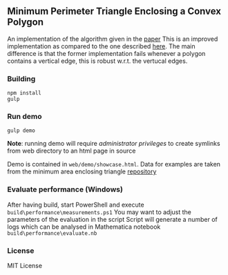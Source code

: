 ## Minimum Perimeter Triangle Enclosing a Convex Polygon

An implementation of the algorithm given in the [paper](http://link.springer.com/chapter/10.1007/978-3-540-44400-8_9)
This is an improved implementation as compared to the one described
[here](http://web.cs.dal.ca/~cccg/papers/26.pdf). The main difference is that
the former implementation fails whenever a polygon contains a vertical edge,
this is robust w.r.t. the vertucal edges.

### Building

    npm install
    gulp

### Run demo

	gulp demo

**Note**: running demo will require *administrator privileges* to create symlinks from web directory to an html page in source

Demo is contained in `web/demo/showcase.html`.
Data for examples are taken from the minimum area enclosing triangle
[repository](https://github.com/IceRage/minimal-area-triangle/tree/master/data/random_convex_polygon_sample)

### Evaluate performance (Windows)
After having build, start PowerShell and execute `build\performance\measurements.ps1`
You may want to adjust the parameters of the evaluation in the script
Script will generate a number of logs which can be analysed in Mathematica notebook `build\performance\evaluate.nb`

### License

MIT License


